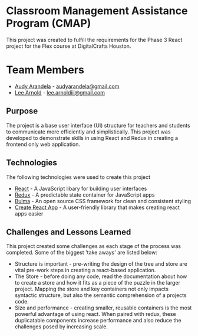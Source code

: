 # Classroom Management Assistance Program (CMAP)

This project was created to fulfill the requirements for the Phase 3 React project for the Flex course at DigitalCrafts Houston. 

# Team Members
* [Audy Arandela](https://github.com/aarandela) - audyarandela@gmail.com
* [Lee Arnold](https://github.com/Lee-ArnoldIII) - lee.arnoldiii@gmail.com

## Purpose

The project is a base user interface (UI) structure for teachers and students to communicate more efficiently and simplistically. This project was developed to demonstrate skills in using React and Redux in creating a frontend only web application. 

## Technologies

The following technologies were used to create this project
* [React](https://reactjs.org) - A JavaScript libary for building user interfaces
* [Redux](https://redux.js.org) - A predictable state container for JavaScript apps
* [Bulma](https://bulma.io) - An open source CSS framework for clean and consistent styling
* [Create React App](https://github.com/facebook/create-react-app) - A user-friendly library that makes creating react apps easier

## Challenges and Lessons Learned

This project created some challenges as each stage of the process was completed. Some of the biggest 'take aways' are listed below:

* Structure is important - pre-writing the design of the tree and store are vital pre-work steps in creating a react-based application. 
* The Store - before doing any code, read the documentation about how to create a store and how it fits as a piece of the puzzle in the larger project. Mapping the store and key containers not only impacts syntactic structure, but also the semantic comprehension of a projects code.
* Size and performance - creating smaller, reusable containers is the most powerful advantage of using react. When paired with redux, these duplicatable components increase performance and also reduce the challenges posed by increasing scale.


